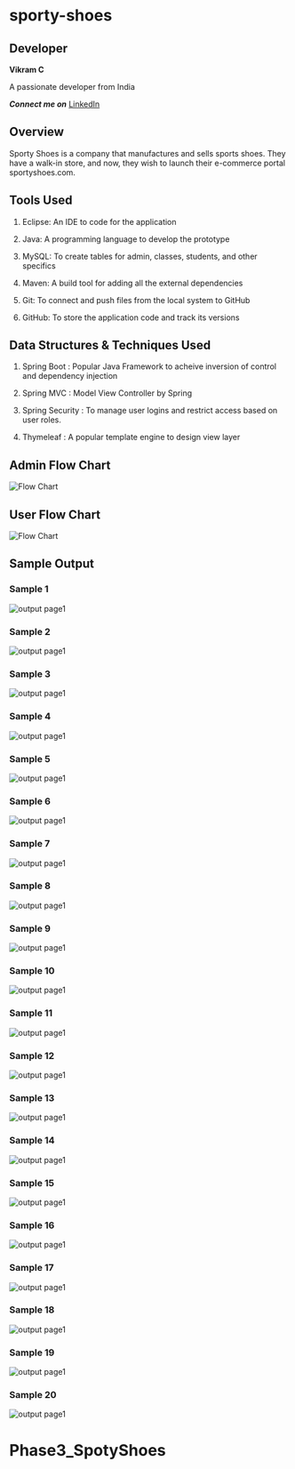 # sporty-shoes
## Developer 

**Vikram C**

A passionate developer from India

***Connect me on*** [LinkedIn](https://www.linkedin.com/in/vikram-chandrareddy-851393172/)

## Overview
Sporty Shoes is a company that manufactures and sells sports shoes. They have a walk-in store, and now, they wish to launch their e-commerce portal sportyshoes.com.

## Tools Used
1. Eclipse: An IDE to code for the application 

2. Java: A programming language to develop the prototype 

3. MySQL: To create tables for admin, classes, students, and other specifics

4. Maven: A build tool for adding all the external dependencies

5. Git: To connect and push files from the local system to GitHub 

6. GitHub: To store the application code and track its versions 

## Data Structures & Techniques Used
1. Spring Boot : Popular Java Framework to acheive inversion of control and dependency injection

2. Spring MVC : Model View Controller by Spring

3. Spring Security : To manage user logins and restrict access based on user roles.

4. Thymeleaf : A popular template engine to design view layer

## Admin Flow Chart

![Flow Chart](https://github.com/mcvrvikram/sporty-shoes/blob/main/SportyShoes/Adminflow.PNG)

## User Flow Chart

![Flow Chart](https://github.com/mcvrvikram/sporty-shoes/blob/main/SportyShoes/userFlow.PNG)


## Sample Output

### Sample 1
![output page1](https://github.com/mcvrvikram/sporty-shoes/blob/main/SportyShoes/1registration.PNG)

### Sample 2
![output page1](https://github.com/mcvrvikram/sporty-shoes/blob/main/SportyShoes/2products.PNG)


### Sample 3
![output page1](https://github.com/mcvrvikram/sporty-shoes/blob/main/SportyShoes/3product.PNG)


### Sample 4
![output page1](https://github.com/mcvrvikram/sporty-shoes/blob/main/SportyShoes/4product.PNG)

### Sample 5
![output page1](https://github.com/mcvrvikram/sporty-shoes/blob/main/SportyShoes/5product.PNG)

### Sample 6
![output page1](https://github.com/mcvrvikram/sporty-shoes/blob/main/SportyShoes/5checkOut.PNG)

### Sample 7
![output page1](https://github.com/mcvrvikram/sporty-shoes/blob/main/SportyShoes/6orderDetails.PNG)

### Sample 8
![output page1](https://github.com/mcvrvikram/sporty-shoes/blob/main/SportyShoes/7orderDetails.PNG)

### Sample 9
![output page1](https://github.com/mcvrvikram/sporty-shoes/blob/main/SportyShoes/8admin.PNG)

### Sample 10
![output page1](https://github.com/mcvrvikram/sporty-shoes/blob/main/SportyShoes/8loggedOut.PNG)
### Sample 11

![output page1](https://github.com/mcvrvikram/sporty-shoes/blob/main/SportyShoes/9reports.PNG)

### Sample 12
![output page1](https://github.com/mcvrvikram/sporty-shoes/blob/main/SportyShoes/10Reports.PNG)

### Sample 13
![output page1](https://github.com/mcvrvikram/sporty-shoes/blob/main/SportyShoes/11listUsers.PNG)

### Sample 14
![output page1](https://github.com/mcvrvikram/sporty-shoes/blob/main/SportyShoes/12SearchUser.PNG)

### Sample 15
![output page1](https://github.com/mcvrvikram/sporty-shoes/blob/main/SportyShoes/13chagepwd.PNG)

### Sample 16
![output page1](https://github.com/mcvrvikram/sporty-shoes/blob/main/SportyShoes/14changepwd.PNG)

### Sample 17
![output page1](https://github.com/mcvrvikram/sporty-shoes/blob/main/SportyShoes/15AddProd.PNG)


### Sample 18
![output page1](https://github.com/mcvrvikram/sporty-shoes/blob/main/SportyShoes/16AddProdForm.PNG)

### Sample 19
![output page1](https://github.com/mcvrvikram/sporty-shoes/blob/main/SportyShoes/Category.PNG)


### Sample 20
![output page1](https://github.com/mcvrvikram/sporty-shoes/blob/main/SportyShoes/18Category.PNG)


# Phase3_SpotyShoes
